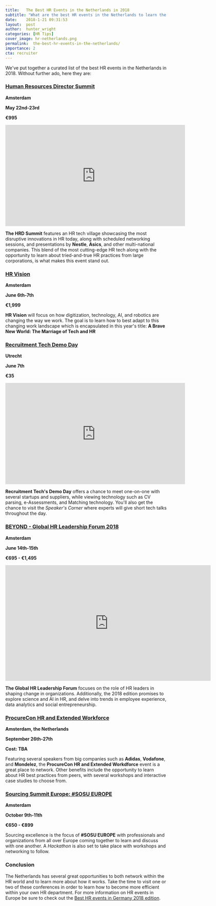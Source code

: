 ```yaml
---
title:   The Best HR Events in the Netherlands in 2018
subtitle: "What are the best HR events in the Netherlands to learn the latest industry trends, hear from industry thought leaders, and network with your peers? This article summarizes our top picks for HR and Talent Acquisiton events in the Netherlands in 2018."
date:    2018-1-21 09:31:53
layout:  post
author:  hunter_wright
categories: [HR Tips]
cover_image: hr-netherlands.png
permalink:  the-best-hr-events-in-the-netherlands/
importance: 2
cta: recruiter
---
```

We've put together a curated list of the best HR events in the Netherlands in 2018. Without further ado, here they are:   

<!--more-->


### [Human Resources Director Summit](https://www.hrdsummit.eu/contact/)

**Amsterdam**

**May 22nd-23rd**

**€995**

<iframe width="560" height="315" src="https://www.youtube.com/embed/9IKEfGZBigY" frameborder="0" allow="autoplay; encrypted-media" allowfullscreen></iframe>

**The HRD Summit** features an HR tech village showcasing the most disruptive innovations in HR today, along with scheduled networking sessions, and presentations by **Nestle**, **Asics**, and other multi-national companies. This blend of the most cutting-edge HR tech along with the opportunity to learn about tried-and-true HR practices from large corporations, is what makes this event stand out. 

### [HR Vision](https://www.hrvisionevent.com/amsterdam/)

**Amsterdam**

**June 6th-7th**

**€1,999**

**HR Vision** will focus on how digitization, technology, AI, and robotics are changing the way we work. The goal is to learn how to best adapt to this changing work landscape which is encapsulated in this year's title: **A Brave New World: The Marriage of Tech and HR**

### [Recruitment Tech Demo Day](https://www.recruitmenttech.nl/demoday/programma)

**Utrecht**

**June 7th**

**€35**

<iframe width="560" height="315" src="https://www.youtube.com/embed/ELuq23gVn14" frameborder="0" allow="autoplay; encrypted-media" allowfullscreen></iframe>

**Recruitment Tech's Demo Day** offers a chance to meet one-on-one with several startups and suppliers, while viewing technology such as CV parsing, e-Assessments, and Matching technology. You'll also get the chance to visit the _Speaker's Corner_ where experts will give short tech talks throughout the day. 


### [BEYOND - Global HR Leadership Forum 2018](http://www.beyondhrforum.com/)

**Amsterdam**

**June 14th-15th**

**€695 - €1,495**

<iframe src="https://player.vimeo.com/video/241580982" width="640" height="360" frameborder="0" webkitallowfullscreen mozallowfullscreen allowfullscreen></iframe>

**The Global HR Leadership Forum** focuses on the role of HR leaders in shaping change in organizations. Additionally, the 2018 edition promises to explore science and AI in HR, and delve into trends in employee experience, data analytics and social entrepreneurship.


### [ProcureCon HR and Extended Workforce](https://procureconhr.wbresearch.com/)

**Amsterdam, the Netherlands**

**September 26th-27th**

**Cost: TBA**

Featuring several speakers from big companies such as **Adidas**, **Vodafone**, and **Mondelez**, the **ProcureCon HR and Extended Workdforce** event is a great place to network. Other benefits include the opportunity to learn about HR best practices from peers, with several workshops and interactive case studies to choose from.


### [Sourcing Summit Europe: #SOSU EUROPE](https://www.sosueurope.com/)

**Amsterdam**

**October 9th-11th**

**€650 - €899**

Sourcing excellence is the focus of **#SOSU EUROPE** with professionals and organizations from all over Europe coming together to learn and discuss with one another. A _Hackathon_ is also set to take place with workshops and networking to follow. 

### Conclusion

The Netherlands has several great opportunities to both network within the HR world and to learn more about how it works. Take the time to visit one or two of these conferences in order to learn how to become more efficient within your own HR department. For more information on HR events in Europe be sure to check out the [Best HR events in Germany 2018 edition](https://blog.honeypot.io/best-hr-events-germany-austria-2018/).

